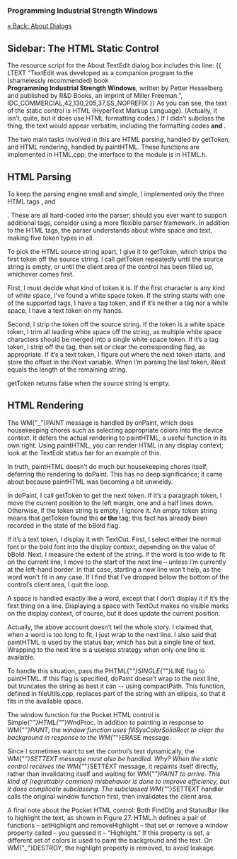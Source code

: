 ### Programming Industrial Strength Windows
[« Back: About Dialogs](Chapter-13-—-About-Dialogs)
## Sidebar:  The HTML Static Control

The resource script for the About TextEdit dialog box includes this line:
{{
LTEXT  "TextEdit was developed as a companion program to the (shamelessly recommended) book \
<b>Programming Industrial Strength Windows</b>, written by Petter Hesselberg and published by R&D Books, an imprint of Miller Freeman.", \
IDC_COMMERCIAL,42,130,205,37,SS_NOPREFIX
}}
As you can see, the text of the static control is HTML (HyperText Markup Language). (Actually, it isn’t, quite, but it does use HTML formatting codes.) If I didn’t subclass the thing, the text would appear verbatim, including the formatting codes <b> and </b>.

The two main tasks involved in this are HTML parsing, handled by getToken, and HTML rendering, handled by paintHTML. These functions are implemented in HTML.cpp; the interface to the module is in HTML.h.

## HTML Parsing

To keep the parsing engine small and simple, I implemented only the three HTML tags <b>, </b> and <p>. These are all hard-coded into the parser; should you ever want to support additional tags, consider using a more flexible parser framework. In addition to the HTML tags, the parser understands about white space and text, making five token types in all. 

To pick the HTML source string apart, I give it to getToken, which strips the first token off the source string. I call getToken repeatedly until the source string is empty, or until the client area of the control has been filled up, whichever comes first. 

First, I must decide what kind of token it is. If the first character is any kind of white space, I’ve found a white space token. If the string starts with one of the supported tags, I have a tag token, and if it’s neither a tag nor a white space, I have a text token on my hands. 

Second, I strip the token off the source string. If the token is a white space token, I trim all leading white space off the string, as multiple white space characters should be merged into a single white space token. If it’s a tag token, I strip off the tag, then set or clear the corresponding flag, as appropriate. If it’s a text token, I figure out where the next token starts, and store the offset in the iNext variable. When I’m parsing the last token, iNext equals the length of the remaining string.

getToken returns false when the source string is empty.

## HTML Rendering

The WM{"_"}PAINT message is handled by onPaint, which does housekeeping chores such as selecting appropriate colors into the device context. It defers the actual rendering to paintHTML, a useful function in its own right. Using paintHTML, you can render HTML in any display context; look at the TextEdit status bar for an example of this. 

In truth, paintHTML doesn’t do much but housekeeping chores itself, deferring the rendering to doPaint. This has no deep significance; it came about because paintHTML was becoming a bit unwieldy. 

In doPaint, I call getToken to get the next token. If it’s a paragraph token, I move the current position to the left margin, one and a half lines down. Otherwise, if the token string is empty, I ignore it. An empty token string means that getToken found the <b> or the </b> tag; this fact has already been recorded in the state of the bBold flag. 

If it’s a text token, I display it with TextOut. First, I select either the normal font or the bold font into the display context, depending on the value of bBold. Next, I measure the extent of the string. If the word is too wide to fit on the current line, I move to the start of the next line – unless I’m currently at the left-hand border. In that case, starting a new line won’t help, as the word won’t fit in any case. If I find that I’ve dropped below the bottom of the control’s client area, I quit the loop.

A space is handled exactly like a word, except that I don’t display it if it’s the first thing on a line. Displaying a space with TextOut makes no visible marks on the display context, of course, but it does update the current position.

Actually, the above account doesn’t tell the whole story. I claimed that, when a word is too long to fit, I just wrap to the next line. I also said that paintHTML is used by the status bar, which has but a single line of text. Wrapping to the next line is a useless strategy when only one line is available. 

To handle this situation, pass the PHTML{"_"}SINGLE{"_"}LINE flag to paintHTML. If this flag is specified, doPaint doesn’t wrap to the next line, but truncates the string as best it can -- using compactPath. This function, defined in fileUtils.cpp, replaces part of the string with an ellipsis, so that it fits in the available space.

The window function for the Pocket HTML control is Simple{"_"}HTML{"_"}WndProc. In addition to painting in response to WM{"_"}PAINT, the window function uses fillSysColorSolidRect to clear the background in response to the WM{"_"}ERASE message. 

Since I sometimes want to set the control’s text dynamically, the WM{"_"}SETTEXT message must also be handled. Why? When the static control receives the WM{"_"}SETTEXT message, it repaints itself directly, rather than invalidating itself and waiting for WM{"_"}PAINT to arrive. This kind of (regrettably common) misbehavior is done to improve efficiency, but it does complicate subclassing. The subclassed WM{"_"}SETTEXT handler calls the original window function first, then invalidates the client area.

A final note about the Pocket HTML control: Both FindDlg and StatusBar like to highlight the text, as shown in Figure 27. HTML.h defines a pair of functions – setHighlight and removeHighlight – that set or remove a window property called – you guessed it – “Highlight.” If this property is set, a different set of colors is used to paint the background and the text. On WM{"_"}DESTROY, the highlight property is removed, to avoid leakage.
